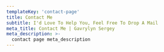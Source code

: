 ```yaml
---
templateKey: 'contact-page'
title: Contact Me
subtitle: I'd Love To Help You, Feel Free To Drop A Mail
meta_title: Contact Me | Gavrylyn Sergey
meta_description: >-
  contact page meta_description
---
```

